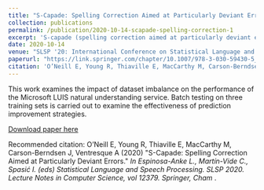 ```yaml
---
title: "S-Capade: Spelling Correction Aimed at Particularly Deviant Errors"
collection: publications
permalink: /publication/2020-10-14-scapade-spelling-correction-1
excerpt: 'S-capade (spelling correction aimed at particularly deviant errors) is a phonemic distance based spellchecking tool intended for the correction of misspellings made by children.'
date: 2020-10-14
venue: "SLSP '20: International Conference on Statistical Language and Speech Processing"
paperurl: "https://link.springer.com/chapter/10.1007/978-3-030-59430-5_7"
citation: 'O’Neill E, Young R, Thiaville E, MacCarthy M, Carson-Berndsen J, Ventresque A (2020). &quot;S-Capade: Spelling Correction Aimed at Particularly Deviant Errors.&quot; <i>In Espinosa-Anke L., Martín-Vide C., Spasić I. (eds) Statistical Language and Speech Processing. SLSP 2020. Lecture Notes in Computer Science, vol 12379. Springer, Cham.</i>.'
---
```

This work examines the impact of dataset imbalance on the performance of the Microsoft LUIS natural understanding service. Batch testing on three training sets is carried out to examine the effectiveness of prediction improvement strategies.

[Download paper here](https://doi.org/10.1007/978-3-030-59430-5_7)

Recommended citation: O’Neill E, Young R, Thiaville E, MacCarthy M, Carson-Berndsen J, Ventresque A (2020) "S-Capade: Spelling Correction Aimed at Particularly Deviant Errors." <i>In Espinosa-Anke L., Martín-Vide C., Spasić I. (eds) Statistical Language and Speech Processing. SLSP 2020. Lecture Notes in Computer Science, vol 12379. Springer, Cham </i>.